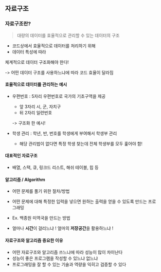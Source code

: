 ## 자료구조 



### 자료구조란?

> 대량의 데이터를 효율적으로 관리할 수 있는 데이터의 구조 



- 코드상에서 효율적으로 데이터를 처리하기 위해
- 데이터 특성에 따라 

체계적으로 데이터 구조화해야 한다! 

-> 어떤 데이터 구조를 사용하느냐에 따라 코드 효율이 달라짐



#### 효율적으로 데이터를 관리하는 예시 

- 우편번호 : 5자리 우편번호로 국가의 기초구역을 제공

  - 앞 3자리 시, 군, 자치구
  - 뒤 2자리 일련번호 

  -> 구조화 한 예시! 

- 학생 관리 : 학년, 반, 번호를 학생에게 부여해서 학생부 관리

  - 해당 관리법이 없다면 특정 학생 찾는데 전체 학생부를 모두 훑어야 함!



#### 대표적인 자료구조

- 배열, 스택, 큐, 링크드 리스트, 해쉬 테이블, 힙 등 



#### 알고리즘 / Algorithm

- 어떤 문제를 풀기 위한 절차/방법
- 어떤 문제에 대해 특정한 입력을 넣으면 원하는 출력을 얻을 수 있도록 만드는 프로그래밍
- Ex. 백종원 미역국을 만드는 방법 



- 얼마나 **시간**이 걸리느냐 ! 얼마의 **저장공간**을 활용하느냐 ! 



#### 자료구조와 알고리즘 중요한 이유

- 어떤 자료구조와 알고리즘 쓰느냐에 따라 성능이 많이 차이난다
- 성능이 좋은 프로그램을 작성할 수 있느냐 없느냐 
- 프로그래밍을 잘 할 수 있는 기술과 역량을 익히고 검증할 수 있다